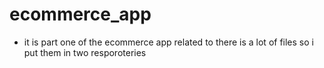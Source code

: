 # ecommerce_app

* it is part one of the ecommerce app related to there is a lot of files so i put them in two resporoteries

